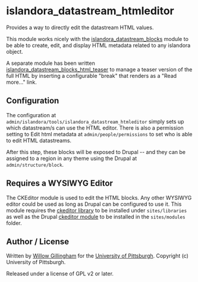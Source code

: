 islandora_datastream_htmleditor
==============

Provides a way to directly edit the datastream HTML values.

This module works nicely with the [islandora_datastream_blocks](https://github.com/ulsdevteam/islandora_datastream_blocks) module to be able to create, edit, and display HTML metadata related to any islandora object.

A separate module has been written [islandora_datastream_blocks_html_teaser](https://github.com/ulsdevteam/islandora_datastream_blocks_html_teaser) to manage a teaser version of the full HTML by inserting a configurable "break" that renders as a "Read more..." link.

## Configuration

The configuration at `admin/islandora/tools/islandora_datastream_htmleditor` simply sets up which datastream/s can use the HTML editor.  There is also a permission setting to Edit html metadata at `admin/people/permissions` to set who is able to edit HTML datastreams.  

After this step, these blocks will be exposed to Drupal -- and they can be assigned to a region in any theme using the Drupal at `admin/structure/block`.

## Requires a WYSIWYG Editor 

The CKEditor module is used to edit the HTML blocks.  Any other WYSIWYG editor could be used as long as Drupal can be configured to use it.  This module requires the [ckeditor library](http://ckeditor.com/download) to be installed under `sites/libraries` as well as the Drupal [ckeditor module](https://www.drupal.org/project/ckeditor) to be installed in the `sites/modules` folder.

## Author / License

Written by [Willow Gillingham](https://github.com/bgilling) for the [University of Pittsburgh](http://www.pitt.edu).  Copyright (c) University of Pittsburgh.

Released under a license of GPL v2 or later.
